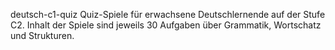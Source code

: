 deutsch-c1-quiz
Quiz-Spiele für erwachsene Deutschlernende auf der Stufe C2. Inhalt der Spiele sind jeweils 30 Aufgaben über Grammatik, Wortschatz und Strukturen.